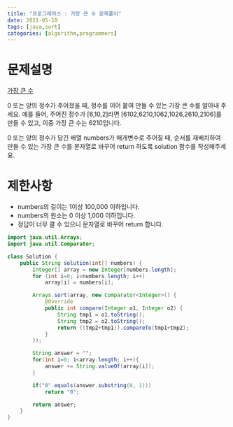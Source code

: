 ```yaml
---
title: "프로그래머스 : 가장 큰 수 문제풀이"
date: 2021-05-10
tags: [java,sort]
categories: [algorithm,programmers]
---
```


# 문제설명
[가장 큰 수][가장 큰 수]

0 또는 양의 정수가 주어졌을 때, 정수를 이어 붙여 만들 수 있는 가장 큰 수를 알아내 주세요.
예를 들어, 주어진 정수가 [6,10,2]라면 [6102,6210,1062,1026,2610,2106]를 만들 수 있고, 
이중 가장 큰 수는 6210입니다.

0 또는 양의 정수가 담긴 배열 numbers가 매개변수로 주어질 때, 순서를 재배치하여 만들 수 있는 가장 큰 수를
문자열로 바꾸어 return 하도록 solution 함수를 작성해주세요.

# 제한사항
- numbers의 길이는 1이상 100,000 이하입니다.
- numbers의 원소는 0 이상 1,000 이하입니다.
- 정답이 너무 클 수 있으니 문자열로 바꾸어 return 합니다.

```java
import java.util.Arrays;
import java.util.Comparator;

class Solution {
    public String solution(int[] numbers) {
        Integer[] array = new Integer[numbers.length];
        for (int i=0; i<numbers.length; i++) 
            array[i] = numbers[i];

        Arrays.sort(array, new Comparator<Integer>() {
            @Override
            public int compare(Integer o1, Integer o2) {
                String tmp1 = o1.toString();
                String tmp2 = o2.toString();
                return ((tmp2+tmp1)).compareTo(tmp1+tmp2);
            }
        });

        String answer = "";
        for(int i=0; i<array.length; i++){
            answer += String.valueOf(array[i]); 
        }

        if("0".equals(answer.substring(0, 1)))
            return "0";

        return answer;
    }
}
```


[가장 큰 수]: https://programmers.co.kr/learn/courses/30/lessons/42746
